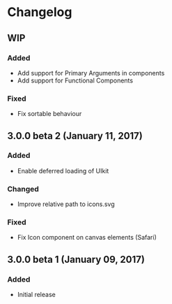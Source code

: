# Changelog

## WIP

### Added

- Add support for Primary Arguments in components
- Add support for Functional Components

### Fixed

- Fix sortable behaviour

## 3.0.0 beta 2 (January 11, 2017)

### Added

- Enable deferred loading of UIkit 

### Changed

- Improve relative path to icons.svg

### Fixed

- Fix Icon component on canvas elements (Safari)

## 3.0.0 beta 1 (January 09, 2017)

### Added

- Initial release
